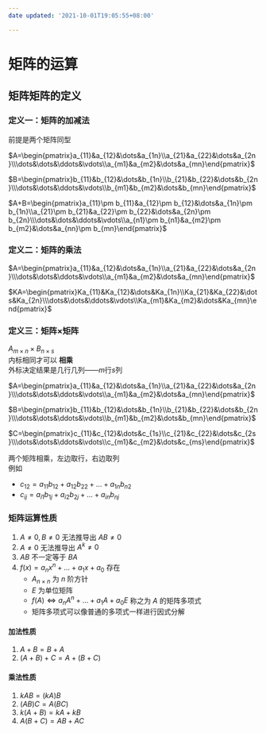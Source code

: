 ```yaml
---
date updated: '2021-10-01T19:05:55+08:00'

---
```


# 矩阵的运算

## 矩阵矩阵的定义

### 定义一：矩阵的加减法

前提是两个矩阵同型

$A=\begin{pmatrix}a_{11}&a_{12}&\dots&a_{1n}\\a_{21}&a_{22}&\dots&a_{2n}\\\dots&\dots&\ddots&\vdots\\a_{m1}&a_{m2}&\dots&a_{mn}\end{pmatrix}$

$B=\begin{pmatrix}b_{11}&b_{12}&\dots&b_{1n}\\b_{21}&b_{22}&\dots&b_{2n}\\\dots&\dots&\ddots&\vdots\\b_{m1}&b_{m2}&\dots&b_{mn}\end{pmatrix}$

$A+B=\begin{pmatrix}a_{11}\pm b_{11}&a_{12}\pm b_{12}&\dots&a_{1n}\pm b_{1n}\\a_{21}\pm b_{21}&a_{22}\pm b_{22}&\dots&a_{2n}\pm b_{2n}\\\dots&\dots&\ddots&\vdots\\a_{n1}\pm b_{n1}&a_{m2}\pm b_{m2}&\dots&a_{nn}\pm b_{mn}\end{pmatrix}$

### 定义二：矩阵的乘法

$A=\begin{pmatrix}a_{11}&a_{12}&\dots&a_{1n}\\a_{21}&a_{22}&\dots&a_{2n}\\\dots&\dots&\ddots&\vdots\\a_{m1}&a_{m2}&\dots&a_{mn}\end{pmatrix}$

$KA=\begin{pmatrix}Ka_{11}&Ka_{12}&\dots&Ka_{1n}\\Ka_{21}&Ka_{22}&\dots&Ka_{2n}\\\dots&\dots&\ddots&\vdots\\Ka_{m1}&Ka_{m2}&\dots&Ka_{mn}\end{pmatrix}$

### 定义三：矩阵×矩阵

$A_{m×n}×B_{n×s}$\
内标相同才可以 **相乘**\
外标决定结果是几行几列——$m$行$s$列

$A=\begin{pmatrix}a_{11}&a_{12}&\dots&a_{1n}\\a_{21}&a_{22}&\dots&a_{2n}\\\dots&\dots&\ddots&\vdots\\a_{m1}&a_{m2}&\dots&a_{mn}\end{pmatrix}$

$B=\begin{pmatrix}b_{11}&b_{12}&\dots&b_{1n}\\b_{21}&b_{22}&\dots&b_{2n}\\\dots&\dots&\ddots&\vdots\\b_{m1}&b_{m2}&\dots&b_{mn}\end{pmatrix}$

$C=\begin{pmatrix}c_{11}&c_{12}&\dots&c_{1s}\\c_{21}&c_{22}&\dots&c_{2s}\\\dots&\dots&\ddots&\vdots\\c_{m1}&c_{m2}&\dots&c_{ms}\end{pmatrix}$

两个矩阵相乘，左边取行，右边取列  
例如
+ $c_{12}=a_{11}b_{12}+a_{12}b_{22}+\dots+a_{1n}b_{n2}$
+ $c_{ij}=a_{i1}b_{1j}+a_{i2}b_{2j}+\dots+a_{in}b_{nj}$


### 矩阵运算性质
1. $A\ne0,B\ne0$ 无法推导出 $AB\ne0$
2. $A\ne0$ 无法推导出 $A^k\ne0$
3. $AB$ 不一定等于 $BA$
4. $f(x)=a_nx^n+\dots+a_1x+a_0$ 存在
	+ $A_{n×n}$ 为 $n$ 阶方针
	+ $E$ 为单位矩阵
	+ $f(A)\iff a_nA^n+\dots+a_1A+a_0E$ 称之为 $A$ 的矩阵多项式
	+ 矩阵多项式可以像普通的多项式一样进行因式分解

#### 加法性质
1. $A+B=B+A$
2. $(A+B)+C=A+(B+C)$

#### 乘法性质
1. $kAB=(kA)B$
2. $(AB)C=A(BC)$
3. $k(A+B)=kA+kB$
4. $A(B+C)=AB+AC$







